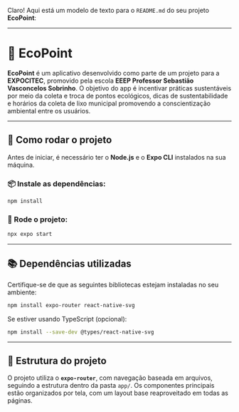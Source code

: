 Claro! Aqui está um modelo de texto para o `README.md` do seu projeto **EcoPoint**:

---

# 🌱 EcoPoint

**EcoPoint** é um aplicativo desenvolvido como parte de um projeto para a **EXPOCITEC**, promovido pela escola **EEEP Professor Sebastião Vasconcelos Sobrinho**. O objetivo do app é incentivar práticas sustentáveis por meio da coleta e troca de pontos ecológicos, dicas de sustentabilidade e horários da coleta de lixo municipal promovendo a conscientização ambiental entre os usuários.

---

## 🚀 Como rodar o projeto

Antes de iniciar, é necessário ter o **Node.js** e o **Expo CLI** instalados na sua máquina.

### 📦 Instale as dependências:

```bash
npm install
```

### 📲 Rode o projeto:

```bash
npx expo start
```

---

## 📚 Dependências utilizadas

Certifique-se de que as seguintes bibliotecas estejam instaladas no seu ambiente:

```bash
npm install expo-router react-native-svg
```

Se estiver usando TypeScript (opcional):

```bash
npm install --save-dev @types/react-native-svg
```

---

## 📁 Estrutura do projeto

O projeto utiliza o **`expo-router`**, com navegação baseada em arquivos, seguindo a estrutura dentro da pasta `app/`. Os componentes principais estão organizados por tela, com um layout base reaproveitado em todas as páginas.


